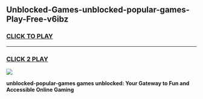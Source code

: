 
## Unblocked-Games-unblocked-popular-games-Play-Free-v6ibz
<h3>
<a href="https://premium76.site?title=unblocked-popular-games&ref=18A1">CLICK TO PLAY</a></h3>
<hr>

<h3>
<a href="https://premium76.site?title=unblocked-popular-games&ref=18A1">CLICK 2 PLAY</a>
  
</h3>

<a href="https://premium76.site?title=unblocked-popular-games&ref=18A1"><img src="https://clearcache.store/games.png"></a>


**unblocked-popular-games games unblocked: Your Gateway to Fun and Accessible Online Gaming**
